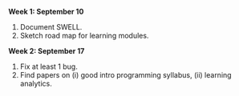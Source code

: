 **Week 1: September 10**
1. Document SWELL.
2. Sketch road map for learning modules.

**Week 2: September 17**
1. Fix at least 1 bug.
2. Find papers on (i) good intro programming syllabus, (ii) learning analytics.
